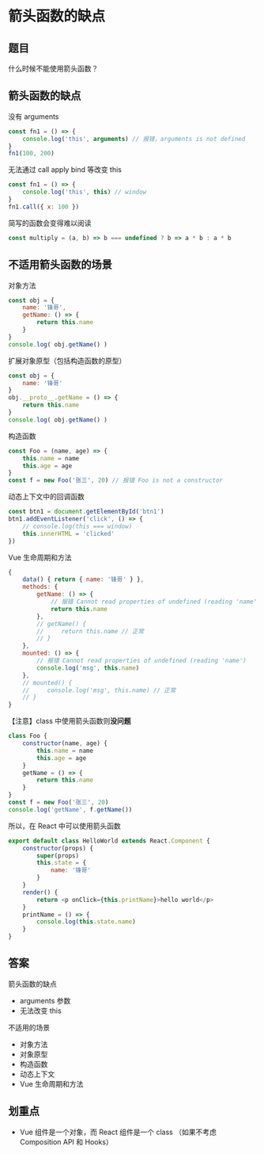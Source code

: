# 箭头函数的缺点

## 题目

什么时候不能使用箭头函数？

## 箭头函数的缺点

没有 arguments

```js
const fn1 = () => {
    console.log('this', arguments) // 报错，arguments is not defined
}
fn1(100, 200)
```

无法通过 call apply bind 等改变 this

```js
const fn1 = () => {
    console.log('this', this) // window
}
fn1.call({ x: 100 })
```

简写的函数会变得难以阅读

```js
const multiply = (a, b) => b === undefined ? b => a * b : a * b
```

## 不适用箭头函数的场景

对象方法

```js
const obj = {
    name: '锋哥',
    getName: () => {
        return this.name
    }
}
console.log( obj.getName() )
```

扩展对象原型（包括构造函数的原型）

```js
const obj = {
    name: '锋哥'
}
obj.__proto__.getName = () => {
    return this.name
}
console.log( obj.getName() )
```

构造函数

```js
const Foo = (name, age) => {
    this.name = name
    this.age = age
}
const f = new Foo('张三', 20) // 报错 Foo is not a constructor
```

动态上下文中的回调函数

```js
const btn1 = document.getElementById('btn1')
btn1.addEventListener('click', () => {  
    // console.log(this === window)
    this.innerHTML = 'clicked'
})
```

Vue 生命周期和方法

```js
{
    data() { return { name: '锋哥' } },
    methods: {
        getName: () => {
            // 报错 Cannot read properties of undefined (reading 'name')
            return this.name
        },
        // getName() {
        //     return this.name // 正常
        // }
    },
    mounted: () => {
        // 报错 Cannot read properties of undefined (reading 'name')
        console.log('msg', this.name)
    },
    // mounted() {
    //     console.log('msg', this.name) // 正常
    // }
}
```

【注意】class 中使用箭头函数则**没问题**

```js
class Foo {
    constructor(name, age) {
        this.name = name
        this.age = age
    }
    getName = () => {
        return this.name
    }
}
const f = new Foo('张三', 20)
console.log('getName', f.getName())
```

所以，在 React 中可以使用箭头函数

```js
export default class HelloWorld extends React.Component {
    constructor(props) {
        super(props)
        this.state = {
            name: '锋哥'
        }
    }
    render() {
        return <p onClick={this.printName}>hello world</p>
    }
    printName = () => {
        console.log(this.state.name)
    }
}
```

## 答案

箭头函数的缺点

- arguments 参数
- 无法改变 this

不适用的场景

- 对象方法
- 对象原型
- 构造函数
- 动态上下文
- Vue 生命周期和方法

## 划重点

- Vue 组件是一个对象，而 React 组件是一个 class （如果不考虑 Composition API 和 Hooks）
